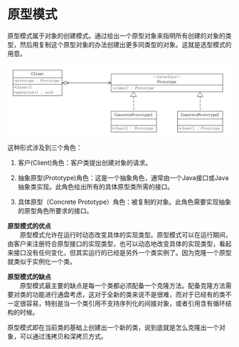 # 原型模式

原型模式属于对象的创建模式。通过给出一个原型对象来指明所有创建的对象的类型，然后用复制这个原型对象的办法创建出更多同类型的对象。这就是选型模式的用意。

![原型模式](../../images/原型模式.png)

这种形式涉及到三个角色：

1. 客户(Client)角色：客户类提出创建对象的请求。

2. 抽象原型(Prototype)角色：这是一个抽象角色，通常由一个Java接口或Java抽象类实现。此角色给出所有的具体原型类所需的接口。

3. 具体原型（Concrete Prototype）角色：被复制的对象。此角色需要实现抽象的原型角色所要求的接口。


**原型模式的优点**  
　　原型模式允许在运行时动态改变具体的实现类型。原型模式可以在运行期间，由客户来注册符合原型接口的实现类型，也可以动态地改变具体的实现类型，看起来接口没有任何变化，但其实运行的已经是另外一个类实例了。因为克隆一个原型就类似于实例化一个类。

**原型模式的缺点**  
　　原型模式最主要的缺点是每一个类都必须配备一个克隆方法。配备克隆方法需要对类的功能进行通盘考虑，这对于全新的类来说不是很难，而对于已经有的类不一定很容易，特别是当一个类引用不支持序列化的间接对象，或者引用含有循环结构的时候。

原型模式即在当前类的基础上创建出一个新的类，说到底就是怎么克隆出一个对象，可以通过浅拷贝和深拷贝方式。
